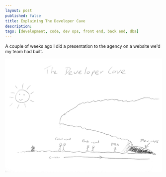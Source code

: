 ```yaml
---
layout: post
published: false
title: Explaining The Developer Cave
description:
tags: [development, code, dev ops, front end, back end, dba]
---
```

A couple of weeks ago I did a presentation to the agency on a website we'd my
team had built.

<img src="/assets/img/dev-cave.jpg" />
